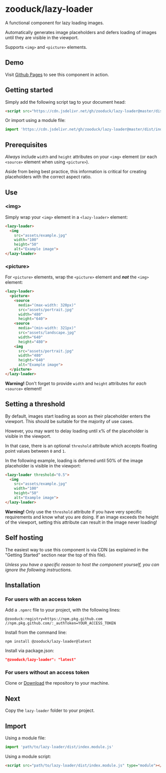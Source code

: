 # zooduck/lazy-loader

A functional component for lazy loading images.

Automatically generates image placeholders and defers loading of images until they are visible in the viewport.

Supports `<img>` and `<picture>` elements.

## Demo

Visit [Github Pages](https://zooduck.github.io/lazy-loader/) to see this component in action.

## Getting started

Simply add the following script tag to your document head:

```html
<script src="https://cdn.jsdelivr.net/gh/zooduck/lazy-loader@master/dist/index.module.js" type="module"></script>
```

Or import using a module file:

```javascript
import 'https://cdn.jsdelivr.net/gh/zooduck/lazy-loader@master/dist/index.module.js'
```



## Prerequisites

*Always* include `width` and `height` attributes on your `<img>` element (or each `<source>` element when using `<picture>`).

Aside from being best practice, this information is critical for creating placeholders with the correct aspect ratio.

## Use

### &lt;img&gt;

Simply wrap your `<img>` element in a `<lazy-loader>` element:

```html
<lazy-loader>
  <img
    src="assets/example.jpg"
    width="100"
    height="50"
    alt="Example image">
</lazy-loader>
```

### &lt;picture&gt;

For `<picture>` elements, wrap the `<picture>` element and ***not*** the `<img>` element:

```html
<lazy-loader>
  <picture>
    <source
      media="(max-width: 320px)"
      src="assets/portrait.jpg"
      width="480"
      height="640">
    <source
      media="(min-width: 321px)"
      src="assets/landscape.jpg"
      width="640"
      height="480">
    <img
      src="assets/portrait.jpg"
      width="480"
      height="640"
      alt="Example image">
  </picture>
</lazy-loader>
```

**Warning!** Don't forget to provide `width` and `height` attributes for *each* `<source>` element!

## Setting a threshold

By default, images start loading as soon as their placeholder enters the viewport. This should be suitable for the majority of use cases.

However, you may want to delay loading until x% of the placeholder is visible in the viewport.

In that case, there is an optional `threshold` attribute which accepts floating point values between `0` and `1`.

In the following example, loading is deferred until 50% of the image placeholder is visible in the viewport:

```html
<lazy-loader threshold="0.5">
  <img
    src="assets/example.jpg"
    width="100"
    height="50"
    alt="Example image">
</lazy-loader>
```

**Warning!** Only use the `threshold` attribute if you have very specific requirements and know what you are doing. If an image exceeds the height of the viewport, setting this attribute can result in the image never loading!

## Self hosting

The easiest way to use this component is via CDN (as explained in the "Getting Started" section near the top of this file).

*Unless you have a specific reason to host the component yourself, you can ignore the following instructions.*

## Installation

### For users with an access token

Add a `.npmrc` file to your project, with the following lines:

```text
@zooduck:registry=https://npm.pkg.github.com
//npm.pkg.github.com/:_authToken=YOUR_ACCESS_TOKEN
```

Install from the command line:

```node
npm install @zooduck/lazy-loader@latest
```

Install via package.json:

```json
"@zooduck/lazy-loader": "latest"
```

### For users without an access token

Clone or [Download](https://github.com/zooduck/lazy-loader/archive/refs/heads/master.zip) the repository to your machine.

## Next

Copy the `lazy-loader` folder to your project.

## Import

Using a module file:

```javascript
import 'path/to/lazy-loader/dist/index.module.js'
```

Using a module script:

```html
<script src="path/to/lazy-loader/dist/index.module.js" type="module"></script>
```
